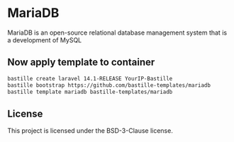 # MariaDB
MariaDB is an open-source relational database management system that is a development of MySQL

## Now apply template to container
```sh
bastille create laravel 14.1-RELEASE YourIP-Bastille
bastille bootstrap https://github.com/bastille-templates/mariadb
bastille template mariadb bastille-templates/mariadb
```

## License
This project is licensed under the BSD-3-Clause license.